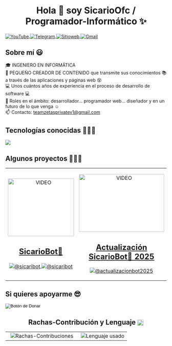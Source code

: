 <h1 align="center">Hola 👋 soy SicarioOfc / Programador-Informático ✨</h1> 
<div align="center">
    <p align="left">
        <a href="https://www.youtube.com/@nms_sicario023">
            <img align="center" src="https://img.shields.io/badge/YouTube-FF0000?style=for-the-badge&logo=youtube&logoColor=white" alt="YouTube" title="📌 YouTube (Ctrl + Click para abrir en nueva pestaña) ⧉"/>
        </a>
        <a href="https://t.me/mds_inmunes">
            <img align="center" src="https://img.shields.io/badge/Telegram-2CA5E0?style=for-the-badge&logo=telegram&logoColor=white" alt="Telegram" title="📌 Telegram (Ctrl + Click para abrir en nueva pestaña) ⧉"/>
        </a>
        <a href="https://teamzetasprivate.kesug.com">
            <img align="center" src="https://img.shields.io/badge/teamzetasprivate-000000?style=for-the-badge&logo=About.me&logoColor=white" alt="Sitioweb" title="📌 TeamZetasPrivate (Ctrl + Click para abrir en nueva pestaña) ⧉"/>
        </a>
        <a href="mailto:teamzetasprivatev1@gmail.com?subject=Soporte%20SicarioBot🤖&body=Hola,%20me%20gustaría%20saber%20más%20sobre...">
            <img align="center" src="https://img.shields.io/badge/Gmail-D14836?style=for-the-badge&logo=gmail&logoColor=white" alt="Gmail" title="📌 Gmail (Ctrl + Click para abrir en nueva pestaña) ⧉"/>
        </a>
    </p>
</div>

<h2>Sobre mí 😃</h2>
<p align="left">
    🎓 INGENIERO EN INFORMÁTICA <br>
    🎥 PEQUEÑO CREADOR DE CONTENIDO que transmite sus conocimientos 📚 a través de las aplicaciones y páginas web 😵 <br>
    💻 Unos cuántos años de experiencia en el proceso de desarrollo de software 💻 <br>
    📝 Roles en el ámbito: desarrollador... programador web... diseñador y en un futuro de lo que venga ☺️ <br>
    📫 Contacto: <a href="mailto:teamzetasprivatev1@gmail.com">teamzetasprivatev1@gmail.com</a>
</p>

<h2>Tecnologías conocidas 👨🏻‍💻</h2>
<p align="left">
    <a href="https://skillicons.dev">
        <img src="https://skillicons.dev/icons?i=androidstudio,c,cs,cpp,java,php,dart,flutter,py,dotnet,css,html,js,nodejs,mysql,sqlite,firebase,gtk,git,github,docker,materialui,postman,eclipse,vscode,bash,linux,ai,ps&perline=12" />
    </a>
</p>

<div id="proyectos">
    <h2>Algunos proyectos 👨🏻‍💻</h2>
    <table align="center">
        <tr>
            <td width="25%" align="center">
                <p align="center">
                    <a href="https://www.youtube.com/shorts/BGWUrxdlgjw" title="📌 YouTube (Ctrl + Click para abrir en nueva pestaña) ⧉">
                        <img align="center" width="100%" src="https://i.ytimg.com/vi/BGWUrxdlgjw/oar2.jpg" width="101.25px" height="180px" alt="VIDEO"/>
                        <h2>SicarioBot🤖</h2>
                    </a>
                </p>
                <p align="center">
                    <a href="https://www.youtube.com/shorts/BGWUrxdlgjw">
                        <img align="center" src="https://img.shields.io/badge/YouTube-FF0000?style=for-the-badge&logo=youtube&logoColor=white" alt="@sicaribot"/>
                    </a>
                    <a href="https://github.com/programador024/SicariBot">
                        <img align="center" src="https://img.shields.io/badge/GitHub-100000?style=for-the-badge&logo=github&logoColor=white" alt="@sicaribot"/>
                    </a>
                </p>
            </td>
            <td width="25%" align="center">
                <p align="center">
                    <a href="https://www.youtube.com/watch?v=ScdCtxylqdY&t=1s" title="📌 YouTube (Ctrl + Click para abrir en nueva pestaña) ⧉">
                        <img align="center" width="100%" src="https://i9.ytimg.com/vi/ScdCtxylqdY/sddefault.jpg?v=67d3b90a&sqp=CNTQ_L4G&rs=AOn4CLCgUHY9Zj3d0bRNIE2gTMjdNWFbRA" width="101.25px" height="180px" alt="VIDEO"/>
                        <h2>Actualización SicarioBot🤖 2025</h2>
                    </a>
                </p>
                <p align="center">
                    <a href="https://www.youtube.com/watch?v=ScdCtxylqdY&t=1s">
                        <img align="center" src="https://img.shields.io/badge/YouTube-FF0000?style=for-the-badge&logo=youtube&logoColor=white" alt="@actualizacionbot2025"/>
                    </a>
                </p>
            </td>
        </tr>
    </table>
</div>

<h2>Si quieres apoyarme 😎</h2>
<div class="button-container-donatepaypal">
    <a href="https://www.paypal.com/donate/?hosted_button_id=PHUXUPYCPJAZL" target="_blank">
    <input type="image" src="https://www.paypalobjects.com/en_US/i/btn/btn_donateCC_LG.gif" class="round-image-button-donepaypal" border="0" name="submit" title="Da Click para donar con PayPal" alt="Botón de Donar">
    </a>
    </div>
</div>

<!-- Agregar un separador para asegurar que el contenido siguiente se muestre debajo -->
<div style="clear: both;"></div>

<h2 align="center">Rachas-Contribución y Lenguaje 
    <img class="emoji" title=":octocat:" alt=":octocat:" src="https://github.githubassets.com/images/icons/emoji/octocat.png" height="20" width="20" align="absmiddle"/>
</h2>

<p align="center">
    <table align="center">
        <tr>
            <td width="60%" align="center">
                <img title="🔥 Rachas y Contribuciones" alt="Rachas-Contribuciones" src="https://github-readme-streak-stats.herokuapp.com/?user=programador024&theme=dark&hide_border=false" />
            </td>
            <td width="40%" align="center">
                <img align="center" src="https://github-readme-stats.anuraghazra1.vercel.app/api/top-langs/?username=programador024&theme=dark&hide_border=false&no-bg=true&no-frame=true&langs_count=10" title="Lenguaje usado"/>
            </td>
        </tr>
    </table>
</p>
